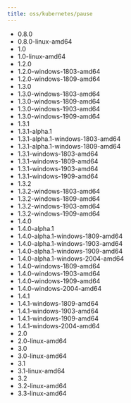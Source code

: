 ```yaml
---
title: oss/kubernetes/pause
---
```

- 0.8.0
- 0.8.0-linux-amd64
- 1.0
- 1.0-linux-amd64
- 1.2.0
- 1.2.0-windows-1803-amd64
- 1.2.0-windows-1809-amd64
- 1.3.0
- 1.3.0-windows-1803-amd64
- 1.3.0-windows-1809-amd64
- 1.3.0-windows-1903-amd64
- 1.3.0-windows-1909-amd64
- 1.3.1
- 1.3.1-alpha.1
- 1.3.1-alpha.1-windows-1803-amd64
- 1.3.1-alpha.1-windows-1809-amd64
- 1.3.1-windows-1803-amd64
- 1.3.1-windows-1809-amd64
- 1.3.1-windows-1903-amd64
- 1.3.1-windows-1909-amd64
- 1.3.2
- 1.3.2-windows-1803-amd64
- 1.3.2-windows-1809-amd64
- 1.3.2-windows-1903-amd64
- 1.3.2-windows-1909-amd64
- 1.4.0
- 1.4.0-alpha.1
- 1.4.0-alpha.1-windows-1809-amd64
- 1.4.0-alpha.1-windows-1903-amd64
- 1.4.0-alpha.1-windows-1909-amd64
- 1.4.0-alpha.1-windows-2004-amd64
- 1.4.0-windows-1809-amd64
- 1.4.0-windows-1903-amd64
- 1.4.0-windows-1909-amd64
- 1.4.0-windows-2004-amd64
- 1.4.1
- 1.4.1-windows-1809-amd64
- 1.4.1-windows-1903-amd64
- 1.4.1-windows-1909-amd64
- 1.4.1-windows-2004-amd64
- 2.0
- 2.0-linux-amd64
- 3.0
- 3.0-linux-amd64
- 3.1
- 3.1-linux-amd64
- 3.2
- 3.2-linux-amd64
- 3.3-linux-amd64
